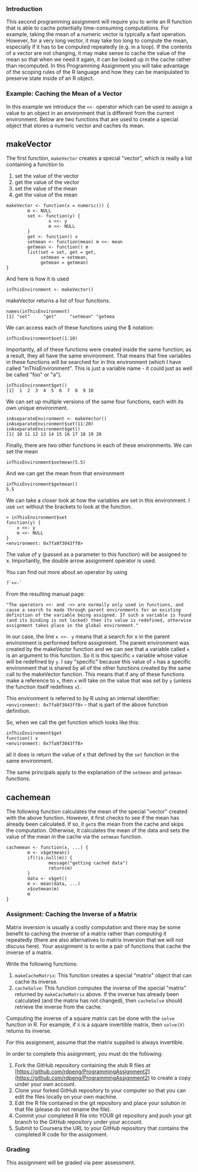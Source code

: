 ### Introduction

This second programming assignment will require you to write an R
function that is able to cache potentially time-consuming computations.
For example, taking the mean of a numeric vector is typically a fast
operation. However, for a very long vector, it may take too long to
compute the mean, especially if it has to be computed repeatedly (e.g.
in a loop). If the contents of a vector are not changing, it may make
sense to cache the value of the mean so that when we need it again, it
can be looked up in the cache rather than recomputed. In this
Programming Assignment you will take advantage of the scoping rules of
the R language and how they can be manipulated to preserve state inside
of an R object.

### Example: Caching the Mean of a Vector

In this example we introduce the `<<-` operator which can be used to
assign a value to an object in an environment that is different from the
current environment. Below are two functions that are used to create a
special object that stores a numeric vector and caches its mean.

## makeVector

The first function, `makeVector` creates a special "vector", which is
really a list containing a function to

1.  set the value of the vector
2.  get the value of the vector
3.  set the value of the mean
4.  get the value of the mean

<!-- -->

    makeVector <- function(x = numeric()) {
            m <- NULL
            set <- function(y) {
                    x <<- y
                    m <<- NULL
            }
            get <- function() x
            setmean <- function(mean) m <<- mean
            getmean <- function() m
            list(set = set, get = get,
                 setmean = setmean,
                 getmean = getmean)
    }
    
And here is how it is used

    inThisEnvironment <- makeVector()

makeVector returns a list of four functions.  

    names(inThisEnvironment)
    [1] "set"     "get"     "setmean" "getmea

We can access each of these functions using the $ notation:

    inThisEnvironment$set(1:10)

Importantly, all of these functions were created inside the same function; as a result, they all have the same environment.  That means that free variables in these functions will be searched for in this environment (which I have called "inThisEnvironment".  This is just a variable name - it could just as well be called "foo" or "a").

    inThisEnvironment$get()
    [1]  1  2  3  4  5  6  7  8  9 10
    
We can set up multiple versions of the same four functions, each with its own unique environment.

    inAseparateEnvironment <- makeVector()
    inAseparateEnvironment$set(11:20)
    inAseparateEnvironment$get()
    [1] 10 11 12 13 14 15 16 17 18 19 20

Finally, there are two other functions in each of these environments. We can set the mean

    inThisEnvironment$setmean(5.5)
    
And we can get the mean from that environment

    inThisEnvironment$getmean()
    5.5

We can take a closer look at how the variables are set in this environment.  I use `set` without the brackets to look at the function.

    > inThisEnvironment$set
    function(y) {
        x <<- y
        m <<- NULL
    }
    <environment: 0x7fa8f3043ff8>

The value of y (passed as a parameter to this function) will be assigned to x.
Importantly, the double arrow assignment operator is used.

You can find out more about an operator by using

    ?`<<-`
    
From the resulting manual page:


`"The operators <<- and ->> are normally only used in functions, and cause a search to made through parent environments for an existing definition of the variable being assigned. If such a variable is found (and its binding is not locked) then its value is redefined, otherwise assignment takes place in the global environment."`

In our case, the line `x <<- y` means that a search for x in the parent environment is performed before assignment.  The parent environment was created by the makeVector function and we can see that a variable called `x` is an argument to this function.  So it is this specific `x` variable whose value will be redefined by `y`.  I say "specific" because this value of `x` has a specific environment that is shared by all of the other functions created by the same call to the makeVector function.  This means that if any of these functions make a reference to `x`, then `x` will take on the value that was set by `y` (unless the function itself redefines `x`). 

This environment is referred to by R using an internal identifier: `<environment: 0x7fa8f3043ff8>` - that is part of the above function definition.

So, when we call the get function which looks like this:

    inThisEnvironment$get
    function() x
    <environment: 0x7fa8f3043ff8>

all it does is return the value of x that defined by the `set` function in the same environment.

The same principals apply to the explanation of the `setmean` and `getmean` functions.

## cachemean

The following function calculates the mean of the special "vector"
created with the above function. However, it first checks to see if the
mean has already been calculated. If so, it `get`s the mean from the
cache and skips the computation. Otherwise, it calculates the mean of
the data and sets the value of the mean in the cache via the `setmean`
function.

    cachemean <- function(x, ...) {
            m <- x$getmean()
            if(!is.null(m)) {
                    message("getting cached data")
                    return(m)
            }
            data <- x$get()
            m <- mean(data, ...)
            x$setmean(m)
            m
    }
    
    



### Assignment: Caching the Inverse of a Matrix

Matrix inversion is usually a costly computation and there may be some
benefit to caching the inverse of a matrix rather than computing it
repeatedly (there are also alternatives to matrix inversion that we will
not discuss here). Your assignment is to write a pair of functions that
cache the inverse of a matrix.

Write the following functions:

1.  `makeCacheMatrix`: This function creates a special "matrix" object
    that can cache its inverse.
2.  `cacheSolve`: This function computes the inverse of the special
    "matrix" returned by `makeCacheMatrix` above. If the inverse has
    already been calculated (and the matrix has not changed), then
    `cacheSolve` should retrieve the inverse from the cache.

Computing the inverse of a square matrix can be done with the `solve`
function in R. For example, if `X` is a square invertible matrix, then
`solve(X)` returns its inverse.

For this assignment, assume that the matrix supplied is always
invertible.

In order to complete this assignment, you must do the following:

1.  Fork the GitHub repository containing the stub R files at
    [https://github.com/rdpeng/ProgrammingAssignment2](https://github.com/rdpeng/ProgrammingAssignment2)
    to create a copy under your own account.
2.  Clone your forked GitHub repository to your computer so that you can
    edit the files locally on your own machine.
3.  Edit the R file contained in the git repository and place your
    solution in that file (please do not rename the file).
4.  Commit your completed R file into YOUR git repository and push your
    git branch to the GitHub repository under your account.
5.  Submit to Coursera the URL to your GitHub repository that contains
    the completed R code for the assignment.

### Grading

This assignment will be graded via peer assessment.
